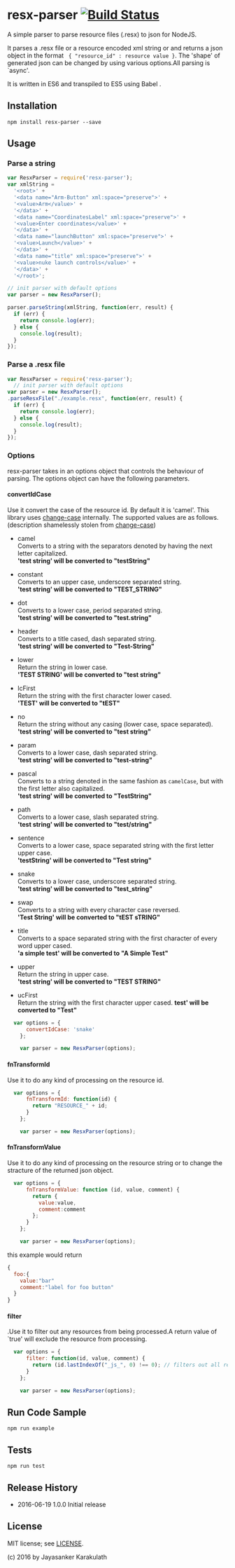 # resx-parser [![Build Status](https://travis-ci.org/kjayasa/resx-parser.svg?branch=master)](https://travis-ci.org/kjayasa/resx-parser)
A simple parser to parse  resource files (.resx) to json for NodeJS.

It parses a .resx file or a resource encoded xml string or and returns a json object in the format 
``` { "resource_id" : resource value }```.
The 'shape' of generated json can be changed by using various options.All parsing is `async'.

It is written in ES6 and transpiled to ES5 using Babel .

## Installation
`npm install resx-parser --save`

## Usage
### Parse a string

```javascript
var ResxParser = require('resx-parser');
var xmlString =
  '<root>' +
  '<data name="Arm-Button" xml:space="preserve">' +
  '<value>Arm</value>' +
  '</data>' +
  '<data name="CoordinatesLabel" xml:space="preserve">' +
  '<value>Enter coordinates</value>' +
  '</data>' +
  '<data name="launchButton" xml:space="preserve">' +
  '<value>Launch</value>' +
  '</data>' +
  '<data name="title" xml:space="preserve">' +
  '<value>nuke launch controls</value>' +
  '</data>' +
  '</root>';

// init parser with default options
var parser = new ResxParser();

parser.parseString(xmlString, function(err, result) {
  if (err) {
    return console.log(err);
  } else {
    console.log(result);
  }
});
```

### Parse a .resx file

```javascript
var ResxParser = require('resx-parser');
  // init parser with default options
var parser = new ResxParser();
.parseResxFile("./example.resx", function(err, result) {
  if (err) {
    return console.log(err);
  } else {
    console.log(result);
  }
});
```

### Options
resx-parser takes in an options object that controls the behaviour of parsing.
The options object can have the following parameters.
#### convertIdCase
Use it convert the case of the resource id. By default it is 'camel'.
This library uses [change-case](https://github.com/blakeembrey/change-case) internally.
The supported values are as follows.(description shamelessly stolen from [change-case](https://github.com/blakeembrey/change-case))
* camel  
Converts to a string with the separators denoted by having the next letter capitalized.  
**'test string' will be converted to "testString"**
* constant  
Converts to an upper case, underscore separated string.  
**'test string' will be converted to "TEST_STRING"**

* dot  
Converts to a lower case, period separated string.  
**'test string' will be converted to "test.string"**

* header  
Converts to a title cased, dash separated string.  
**'test string' will be converted to "Test-String"**

* lower  
Return the string in lower case.  
**'TEST STRING' will be converted to "test string"**

* lcFirst  
Return the string with the first character lower cased.  
**'TEST' will be converted to "tEST"**

* no  
Return the string without any casing (lower case, space separated).  
**'test string' will be converted to "test string"**

* param  
Converts to a lower case, dash separated string.  
**'test string' will be converted to "test-string"**

* pascal  
Converts to a string denoted in the same fashion as `camelCase`, but with the first letter also capitalized.  
**'test string' will be converted to "TestString"**

* path  
Converts to a lower case, slash separated string.  
**'test string' will be converted to "test/string"**

* sentence  
Converts to a lower case, space separated string with the first letter upper case.  
**'testString' will be converted to "Test string"**

* snake  
Converts to a lower case, underscore separated string.  
**'test string' will be converted to "test_string"**

* swap  
Converts to a string with every character case reversed.  
**'Test String' will be converted to "tEST sTRING"**

* title  
Converts to a space separated string with the first character of every word upper cased.  
**'a simple test' will be converted to "A Simple Test"**

* upper  
Return the string in upper case.  
**'test string' will be converted to "TEST STRING"**

* ucFirst  
Return the string with the first character upper cased.
**test' will be converted to "Test"**
```javascript
  var options = {
      convertIdCase: 'snake'
    };  

    var parser = new ResxParser(options);
  ```

#### fnTransformId 
Use it to do any kind of processing on the resource id.
```javascript
  var options = {
      fnTransformId: function(id) {
        return "RESOURCE_" + id;
      }
    };  

    var parser = new ResxParser(options);
  ```
#### fnTransformValue 
Use it to do any kind of processing on the resource string or to change the stracture of the returned json object.
```javascript
  var options = {
      fnTransformValue: function (id, value, comment) { 
        return {
          value:value,
          comment:comment
        };
      }
    };  

    var parser = new ResxParser(options);
  ```
  this example would return
  ```javascript
  {
    foo:{
      value:"bar"
      comment:"label for foo button"
    }
  }
  ```

#### filter
.Use it to filter out any resources from being processed.A return value of `true' will exclude the resource from processing.
```javascript
  var options = {
      filter: function(id, value, comment) {
        return (id.lastIndexOf("_js_", 0) !== 0); // filters out all resources that does not start with _js_
      }  
    };

    var parser = new ResxParser(options);
  ```

## Run Code Sample

`npm run example`

## Tests

`npm run test`


## Release History
* 2016-06-19    1.0.0 Initial release

## License

MIT license; see [LICENSE](./LICENSE).

(c) 2016 by Jayasanker Karakulath
